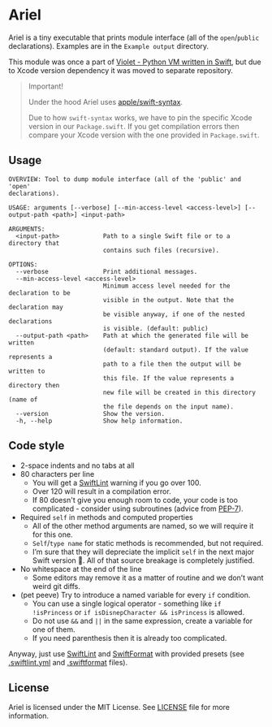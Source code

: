# Ariel

Ariel is a tiny executable that prints module interface (all of the `open`/`public` declarations). Examples are in the `Example output` directory.

This module was once a part of [Violet - Python VM written in Swift](https://github.com/LiarPrincess/Violet), but due to Xcode version dependency it was moved to separate repository.

> Important!
>
> Under the hood Ariel uses [apple/swift-syntax](https://github.com/apple/swift-syntax).
>
> Due to how `swift-syntax` works, we have to pin the specific Xcode version in our `Package.swift`. If you get compilation errors then compare your Xcode version with the one provided in `Package.swift`.

## Usage

```
OVERVIEW: Tool to dump module interface (all of the 'public' and 'open'
declarations).

USAGE: arguments [--verbose] [--min-access-level <access-level>] [--output-path <path>] <input-path>

ARGUMENTS:
  <input-path>            Path to a single Swift file or to a directory that
                          contains such files (recursive).

OPTIONS:
  --verbose               Print additional messages.
  --min-access-level <access-level>
                          Minimum access level needed for the declaration to be
                          visible in the output. Note that the declaration may
                          be visible anyway, if one of the nested declarations
                          is visible. (default: public)
  --output-path <path>    Path at which the generated file will be written
                          (default: standard output). If the value represents a
                          path to a file then the output will be written to
                          this file. If the value represents a directory then
                          new file will be created in this directory (name of
                          the file depends on the input name).
  --version               Show the version.
  -h, --help              Show help information.
```





## Code style

- 2-space indents and no tabs at all
- 80 characters per line
    - You will get a [SwiftLint](https://github.com/realm/SwiftLint) warning if you go over 100.
    - Over 120 will result in a compilation error.
    - If 80 doesn't give you enough room to code, your code is too complicated - consider using subroutines (advice from [PEP-7](https://www.python.org/dev/peps/pep-0007/)).
- Required `self` in methods and computed properties
    - All of the other method arguments are named, so we will require it for this one.
    - `Self`/`type name` for static methods is recommended, but not required.
    - I’m sure that they will depreciate the implicit `self` in the next major Swift version 🤞. All of that source breakage is completely justified.
- No whitespace at the end of the line
    - Some editors may remove it as a matter of routine and we don’t want weird git diffs.
- (pet peeve) Try to introduce a named variable for every `if` condition.
    - You can use a single logical operator - something like `if !isPrincess` or `if isDisnepCharacter && isPrincess` is allowed.
    - Do not use `&&` and `||` in the same expression, create a variable for one of them.
    - If you need parenthesis then it is already too complicated.

Anyway, just use [SwiftLint](https://github.com/realm/SwiftLint) and [SwiftFormat](https://github.com/nicklockwood/SwiftFormat) with provided presets (see [.swiftlint.yml](.swiftlint.yml) and [.swiftformat](.swiftformat) files).

## License

Ariel is licensed under the MIT License.
See [LICENSE](LICENSE) file for more information.
